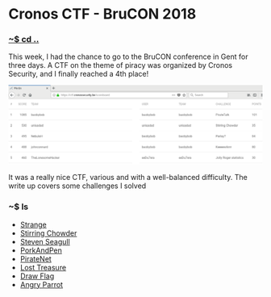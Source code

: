 # Cronos CTF - BruCON 2018

### [~$ cd ..](../)

This week, I had the chance to go to the BruCON conference in Gent for three days. A CTF on the theme of piracy was organized by Cronos Security,
and I finally reached a 4th place!

![ranking](ranking.png)

It was a really nice CTF, various and with a well-balanced difficulty. The write up covers some challenges I solved

### ~$ ls

* [Strange](strange/)
* [Stirring Chowder](stirring_chowder/)
* [Steven Seagull](steven_seagull/)
* [PorkAndPen](porkandpen/)
* [PirateNet](piratenet/)
* [Lost Treasure](lost_treasure/)
* [Draw Flag](draw_flag/)
* [Angry Parrot](angry_parrot/)


